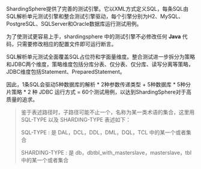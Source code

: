 
ShardingSphere提供了完善的测试引擎。它以XML方式定义SQL，每条SQL由SQL解析单元测试引擎和整合测试引擎驱动，每个引擎分别为H2、MySQL、PostgreSQL、SQLServer和Oracle数据库运行测试用例。

为了使测试更容易上手，shardingsphere 中的测试引擎不必修改任何 **Java** 代码，只需要修改相应的配置文件即可运行断言。

SQL解析单元测试全面覆盖SQL占位符和字面量维度。整合测试进一步拆分为策略和JDBC两个维度，策略维度包括分库分表、仅分表、仅分库、读写分离等策略，JDBC维度包括Statement、PreparedStatement。

因此，1条SQL会驱动5种数据库的解析 * 2种参数传递类型 + 5种数据库 * 5种分片策略 * 2 种 JDBC 运行方式 = 60个测试用例，以达到ShardingSphere对于高质量的追求。

> 鉴于表述路径时，子路径可能不止一个，名称为某一类术语的集合，这里用 SQL-TYPE 以及 SHARDING-TYPE 表述如下：
>
>SQL-TYPE : 是 DAL，DCL，DDL，DML，DQL，TCL 中的某一个或者集合
>
>SHARDING-TYPE : 是 db，dbtbl_with_masterslave，masterslave，tbl 中的某一个或者集合
